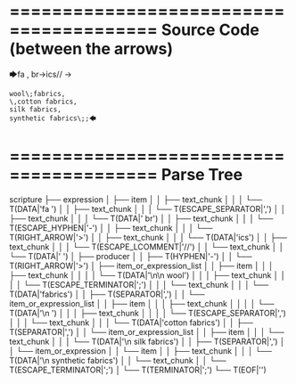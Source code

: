 ========================================
Source Code (between the arrows)
========================================

🡆fa \, br\->ics\// ->

    wool\;fabrics,
    \,cotton fabrics,
    silk fabrics,
    synthetic fabrics\;;🡄

========================================
Parse Tree
========================================

scripture
├── expression
│   ├── item
│   │   ├── text_chunk
│   │   │   └── T(DATA|'fa ')
│   │   ├── text_chunk
│   │   │   └── T(ESCAPE_SEPARATOR|'\,')
│   │   ├── text_chunk
│   │   │   └── T(DATA|' br')
│   │   ├── text_chunk
│   │   │   └── T(ESCAPE_HYPHEN|'\-')
│   │   ├── text_chunk
│   │   │   └── T(RIGHT_ARROW|'>')
│   │   ├── text_chunk
│   │   │   └── T(DATA|'ics')
│   │   ├── text_chunk
│   │   │   └── T(ESCAPE_LCOMMENT|'\//')
│   │   └── text_chunk
│   │       └── T(DATA|' ')
│   ├── producer
│   │   ├── T(HYPHEN|'-')
│   │   └── T(RIGHT_ARROW|'>')
│   ├── item_or_expression_list
│   │   ├── item
│   │   │   ├── text_chunk
│   │   │   │   └── T(DATA|'\n\n    wool')
│   │   │   ├── text_chunk
│   │   │   │   └── T(ESCAPE_TERMINATOR|'\;')
│   │   │   └── text_chunk
│   │   │       └── T(DATA|'fabrics')
│   │   ├── T(SEPARATOR|',')
│   │   └── item_or_expression_list
│   │       ├── item
│   │       │   ├── text_chunk
│   │       │   │   └── T(DATA|'\n    ')
│   │       │   ├── text_chunk
│   │       │   │   └── T(ESCAPE_SEPARATOR|'\,')
│   │       │   └── text_chunk
│   │       │       └── T(DATA|'cotton fabrics')
│   │       ├── T(SEPARATOR|',')
│   │       └── item_or_expression_list
│   │           ├── item
│   │           │   └── text_chunk
│   │           │       └── T(DATA|'\n    silk fabrics')
│   │           ├── T(SEPARATOR|',')
│   │           └── item_or_expression
│   │               └── item
│   │                   ├── text_chunk
│   │                   │   └── T(DATA|'\n    synthetic fabrics')
│   │                   └── text_chunk
│   │                       └── T(ESCAPE_TERMINATOR|'\;')
│   └── T(TERMINATOR|';')
└── T(EOF|'<EOF>')